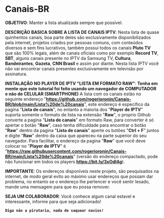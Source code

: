# Canais-BR

**OBJETIVO**:
Manter a lista atualizada sempre que possível.

**DESCRIÇÂO BASICA SOBRE A LISTA DE CANAIS IPTV**:
Nesta lista de quase quinhentos canais, boa parte deles são exclusivamente disponibilizados pela internet, projetos criados por pessoas comuns, com conteúdos diversos e sem fins lucrativos, também possui todos os canais **Pluto TV** que são 100% legais, além de canais oficiais como por exemplo **Record TV**, **SBT**, alguns canais presente no IPTV da Samsung TV, **Cultura**, **Bandeirantes**, **Gazeta**, **CNN Brasil** e assim por diante. Nesta lista IPTV você não vai encontrar canais presentes exclusivamente em televisão por assinatura.

**INSTALAÇÂO NO PLAYER DE IPTV "LISTA EM FORMATO RAW"**:
**Tenha em mente que este tutorial foi feito usando um navegador de COMPUTADOR e não de CELULAR (SMARTPHONE)** A lista com os canais estão no seguinte endereço "**https://github.com/rogerioronin/Canais-BR/blob/main/Lista%20de%20canais**", este endereço é especifico da pagina "**Lista de canais**", no entanto a maioria dos "**Player de IPTV**" suporta somente o formato de lista na extensão "**Raw**", o proprio Github converte a pagina "**Lista de canais**" em formato Raw, ṕara converter é só apertar o botão "**Raw**", caso tenha dificuldade para encontrar o botão "**Raw**" dentro da pagina "**Lista de canais**" aperte os botões "**Ctrl + F**" juntos e digite "**Raw**" dentro da caixa que apareceu na parte superior do seu navegador. Para facilitar, o endereço da pagina "**Raw**" que você deve colocar no "**Player de IPTV**" é "**https://raw.githubusercontent.com/rogerioronin/Canais-BR/main/Lista%20de%20canais**" (versão do endereço compactado, pode não funcionar em todos os players **https://bit.ly/3xOdl4g**).

**IMPORTANTE**:
Os endereços disponíveis neste projeto, são pesquisados na internet, de modo geral evito ao máximo usar endereços que possam dar problema, no entanto se o endereço lhe pertencer e você sentir lesado, mande uma mensagem para que eu possa remover. 

**SEJA UM COLABORADOR**:
Você conhece algum canal estavel e interessante, informe para que seja adicionado!

**`Diga não a pirataria, nada de saquear navios!`**
